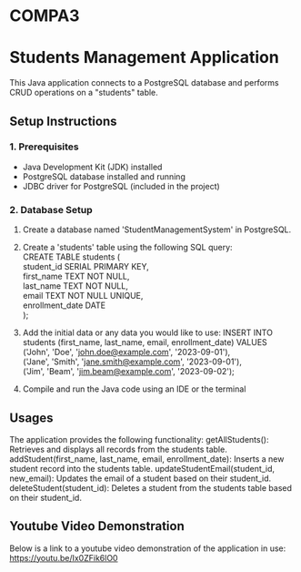 # COMPA3

# Students Management Application

This Java application connects to a PostgreSQL database and performs CRUD operations on a "students" table.

## Setup Instructions

### 1. Prerequisites
- Java Development Kit (JDK) installed
- PostgreSQL database installed and running
- JDBC driver for PostgreSQL (included in the project)

### 2. Database Setup
1. Create a database named 'StudentManagementSystem' in PostgreSQL.
2. Create a 'students' table using the following SQL query: \
   CREATE TABLE students (\
       student_id SERIAL PRIMARY KEY,\
       first_name TEXT NOT NULL,\
       last_name TEXT NOT NULL,\
       email TEXT NOT NULL UNIQUE,\
       enrollment_date DATE\
   );
3. Add the initial data or any data you would like to use:
   INSERT INTO students (first_name, last_name, email, enrollment_date) VALUES \
    ('John', 'Doe', 'john.doe@example.com', '2023-09-01'),\
    ('Jane', 'Smith', 'jane.smith@example.com', '2023-09-01'),\
    ('Jim', 'Beam', 'jim.beam@example.com', '2023-09-02');

4. Compile and run the Java code using an IDE or the terminal

## Usages
The application provides the following functionality:
  getAllStudents(): Retrieves and displays all records from the students table.
  addStudent(first_name, last_name, email, enrollment_date): Inserts a new student record into the students table.
  updateStudentEmail(student_id, new_email): Updates the email of a student based on their student_id.
  deleteStudent(student_id): Deletes a student from the students table based on their student_id.

## Youtube Video Demonstration
Below is a link to a youtube video demonstration of the application in use:\
  https://youtu.be/Ix0ZFik6lO0

